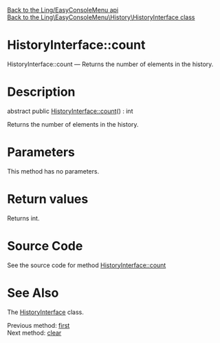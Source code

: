 [Back to the Ling/EasyConsoleMenu api](https://github.com/lingtalfi/EasyConsoleMenu/blob/master/doc/api/Ling/EasyConsoleMenu.md)<br>
[Back to the Ling\EasyConsoleMenu\History\HistoryInterface class](https://github.com/lingtalfi/EasyConsoleMenu/blob/master/doc/api/Ling/EasyConsoleMenu/History/HistoryInterface.md)


HistoryInterface::count
================



HistoryInterface::count — Returns the number of elements in the history.




Description
================


abstract public [HistoryInterface::count](https://github.com/lingtalfi/EasyConsoleMenu/blob/master/doc/api/Ling/EasyConsoleMenu/History/HistoryInterface/count.md)() : int




Returns the number of elements in the history.




Parameters
================

This method has no parameters.


Return values
================

Returns int.








Source Code
===========
See the source code for method [HistoryInterface::count](https://github.com/lingtalfi/EasyConsoleMenu/blob/master/History/HistoryInterface.php#L50-L50)


See Also
================

The [HistoryInterface](https://github.com/lingtalfi/EasyConsoleMenu/blob/master/doc/api/Ling/EasyConsoleMenu/History/HistoryInterface.md) class.

Previous method: [first](https://github.com/lingtalfi/EasyConsoleMenu/blob/master/doc/api/Ling/EasyConsoleMenu/History/HistoryInterface/first.md)<br>Next method: [clear](https://github.com/lingtalfi/EasyConsoleMenu/blob/master/doc/api/Ling/EasyConsoleMenu/History/HistoryInterface/clear.md)<br>

